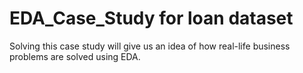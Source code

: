 # EDA_Case_Study for loan dataset
Solving this case study will give us an idea of how real-life business problems are solved using EDA.
